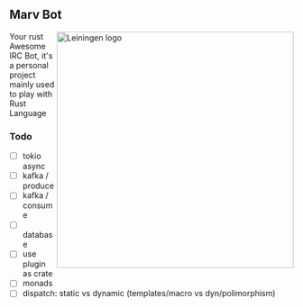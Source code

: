 ## Marv Bot
<img src="https://i.pinimg.com/474x/c4/db/8d/c4db8d7643fcd1319b918397c57cfebc.jpg"
 alt="Leiningen logo" title="The man himself" align="right" height="420px" />

Your rust Awesome IRC Bot, it's a personal project mainly used to play with Rust Language

### Todo

- [ ] tokio async
- [ ] kafka / produce
- [ ] kafka / consume
- [ ] database
- [ ] use plugin as crate
- [ ] monads
- [ ] dispatch: static vs dynamic (templates/macro vs dyn/polimorphism)
